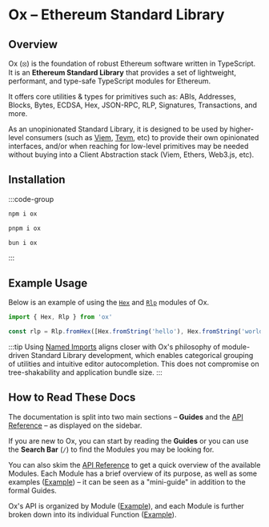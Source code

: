 # Ox – Ethereum Standard Library 

## Overview

Ox (⦻) is the foundation of robust Ethereum software written in TypeScript. It is an **Ethereum Standard Library** that provides a set of lightweight, performant, and type-safe TypeScript modules for Ethereum.

It offers core utilities & types for primitives such as: ABIs, Addresses, Blocks, Bytes, ECDSA, Hex, JSON-RPC, RLP, Signatures, Transactions, and more.

As an unopinionated Standard Library, it is designed to be used by higher-level consumers (such as [Viem](https://viem.sh), [Tevm](https://tevm.sh), etc) to provide their own opinionated interfaces, and/or when reaching for low-level primitives may be needed without buying into a Client Abstraction stack (Viem, Ethers, Web3.js, etc).

## Installation

:::code-group

```bash [npm]
npm i ox
```

```bash [pnpm]
pnpm i ox
```

```bash [bun]
bun i ox
```

:::

## Example Usage

Below is an example of using the [`Hex`](/api/Hex) and [`Rlp`](/api/Rlp) modules of Ox.

```ts twoslash
import { Hex, Rlp } from 'ox'

const rlp = Rlp.fromHex([Hex.fromString('hello'), Hex.fromString('world')])
```

:::tip
Using [Named Imports](/imports#named-imports) aligns closer with Ox's philosophy of module-driven Standard Library development, which enables categorical grouping of utilities and intuitive editor autocompletion. This does not compromise on tree-shakability and application bundle size.
:::

## How to Read These Docs

The documentation is split into two main sections – **Guides** and the [API Reference](/api) – as displayed on the sidebar.

If you are new to Ox, you can start by reading the **Guides** or you can use the **Search Bar** (`/`) to find the Modules you may be looking for.

You can also skim the [API Reference](/api) to get a quick overview of the available Modules. Each Module has a brief overview of its purpose, as well as some examples ([Example](/api/Secp256k1)) – it can be seen as a "mini-guide" in addition to the formal Guides.

Ox's API is organized by Module ([Example](/api/Hex)), and each Module is further broken down into its individual Function ([Example](/api/Hex/padLeft)).

